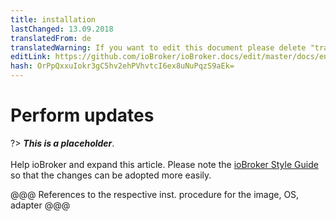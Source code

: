 ```yaml
---
title: installation
lastChanged: 13.09.2018
translatedFrom: de
translatedWarning: If you want to edit this document please delete "translatedFrom" field, elsewise this document will be translated automatically again
editLink: https://github.com/ioBroker/ioBroker.docs/edit/master/docs/en/install/update.md
hash: OrPpQxxuIokr3gC5hv2ehPVhvtcI6ex8uNuPqzS9aEk=
---
```

# Perform updates
?> ***This is a placeholder***.<br><br> Help ioBroker and expand this article. Please note the [ioBroker Style Guide](community/styleguidedoc) so that the changes can be adopted more easily.

@@@ References to the respective inst. procedure for the image, OS, adapter @@@